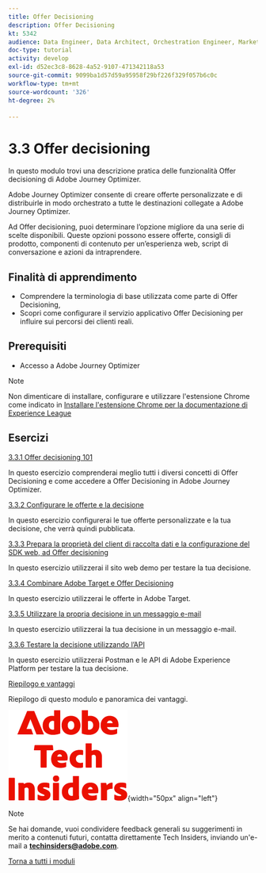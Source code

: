 ```yaml
---
title: Offer Decisioning
description: Offer Decisioning
kt: 5342
audience: Data Engineer, Data Architect, Orchestration Engineer, Marketer
doc-type: tutorial
activity: develop
exl-id: d52ec3c8-8628-4a52-9107-471342118a53
source-git-commit: 9099ba1d57d59a95958f29bf226f329f057b6c0c
workflow-type: tm+mt
source-wordcount: '326'
ht-degree: 2%

---
```


# 3.3 Offer decisioning

In questo modulo trovi una descrizione pratica delle funzionalità Offer decisioning di Adobe Journey Optimizer.

Adobe Journey Optimizer consente di creare offerte personalizzate e di distribuirle in modo orchestrato a tutte le destinazioni collegate a Adobe Journey Optimizer.

Ad Offer decisioning, puoi determinare l’opzione migliore da una serie di scelte disponibili. Queste opzioni possono essere offerte, consigli di prodotto, componenti di contenuto per un’esperienza web, script di conversazione e azioni da intraprendere.

## Finalità di apprendimento

- Comprendere la terminologia di base utilizzata come parte di Offer Decisioning,
- Scopri come configurare il servizio applicativo Offer Decisioning per influire sui percorsi dei clienti reali.

## Prerequisiti

- Accesso a Adobe Journey Optimizer

>[!NOTE]
>
>Non dimenticare di installare, configurare e utilizzare l&#39;estensione Chrome come indicato in [Installare l&#39;estensione Chrome per la documentazione di Experience League](../../getting-started/gettingstarted/ex1.md)

## Esercizi

[3.3.1 Offer decisioning 101](./ex1.md)

In questo esercizio comprenderai meglio tutti i diversi concetti di Offer Decisioning e come accedere a Offer Decisioning in Adobe Journey Optimizer.

[3.3.2 Configurare le offerte e la decisione](./ex2.md)

In questo esercizio configurerai le tue offerte personalizzate e la tua decisione, che verrà quindi pubblicata.

[3.3.3 Prepara la proprietà del client di raccolta dati e la configurazione del SDK web, ad Offer decisioning](./ex3.md)

In questo esercizio utilizzerai il sito web demo per testare la tua decisione.

[3.3.4 Combinare Adobe Target e Offer Decisioning](./ex4.md)

In questo esercizio utilizzerai le offerte in Adobe Target.

[3.3.5 Utilizzare la propria decisione in un messaggio e-mail](./ex5.md)

In questo esercizio utilizzerai la tua decisione in un messaggio e-mail.

[3.3.6 Testare la decisione utilizzando l’API](./ex6.md)

In questo esercizio utilizzerai Postman e le API di Adobe Experience Platform per testare la tua decisione.

[Riepilogo e vantaggi](./summary.md)

Riepilogo di questo modulo e panoramica dei vantaggi.

![Informazioni tecniche](./../../../assets/images/techinsiders.png){width="50px" align="left"}

>[!NOTE]
>
>Se hai domande, vuoi condividere feedback generali su suggerimenti in merito a contenuti futuri, contatta direttamente Tech Insiders, inviando un&#39;e-mail a **techinsiders@adobe.com**.

[Torna a tutti i moduli](../../../overview.md)

